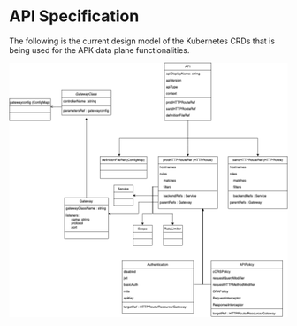 # API Specification

The following is the current design model of the Kubernetes CRDs that is being used for the 
APK data plane functionalities.

<img src="CRD.png"/>
